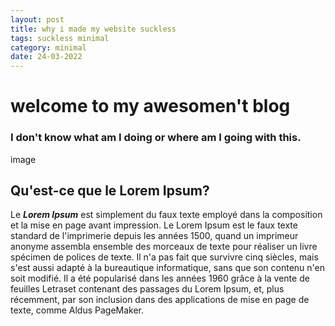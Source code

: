 ```yaml
---
layout: post
title: why i made my website suckless
tags: suckless minimal
category: minimal
date: 24-03-2022
---
```

# welcome to my awesomen't blog
### I don't know what am I doing or where am I going with this.
image
## Qu'est-ce que le Lorem Ipsum?

Le  ***Lorem Ipsum***  est simplement du faux texte employé dans la composition et la mise en page avant impression. Le Lorem Ipsum est le faux texte standard de l'imprimerie depuis les années 1500, quand un imprimeur anonyme assembla ensemble des morceaux de texte pour réaliser un livre spécimen de polices de texte. Il n'a pas fait que survivre cinq siècles, mais s'est aussi adapté à la bureautique informatique, sans que son contenu n'en soit modifié. Il a été popularisé dans les années 1960 grâce à la vente de feuilles Letraset contenant des passages du Lorem Ipsum, et, plus récemment, par son inclusion dans des applications de mise en page de texte, comme Aldus PageMaker.